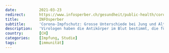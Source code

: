 ```yaml
---
date:          2021-03-23
redirect:      https://www.infosperber.ch/gesundheit/public-health/corona-impfschutz-grosse-unterschiede-bei-jung-und-alt/
title:         INFOsperber
subtitle:      'Corona-Impfschutz: Grosse Unterschiede bei Jung und Alt'
description:   'Virologen haben die Antikörper im Blut bestimmt, die für den Schutz wichtig sind. Fast ein Drittel der alten Menschen hatte keine.'
country:       [CH]
categories:    [Impfung, Studie]
tags:          [immunität]
---
```

